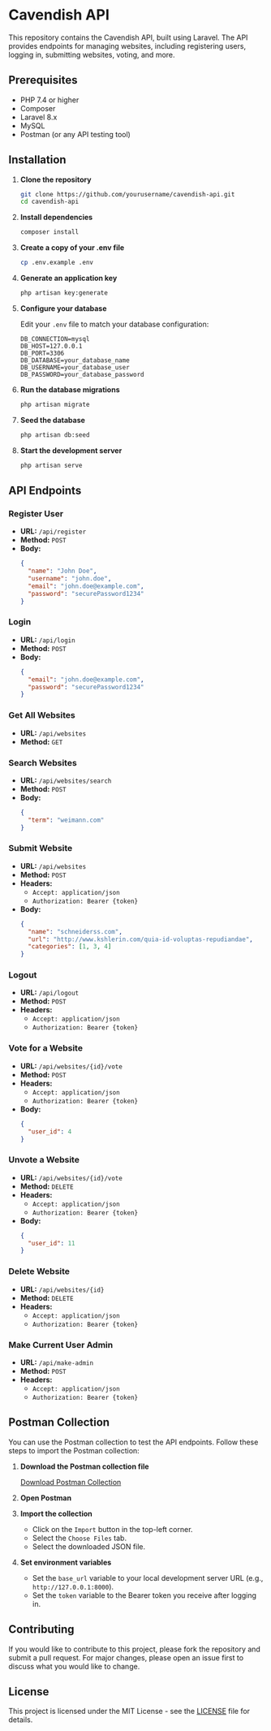 # Cavendish API

This repository contains the Cavendish API, built using Laravel. The API provides endpoints for managing websites, including registering users, logging in, submitting websites, voting, and more.

## Prerequisites

- PHP 7.4 or higher
- Composer
- Laravel 8.x
- MySQL
- Postman (or any API testing tool)

## Installation

1. **Clone the repository**

    ```bash
    git clone https://github.com/yourusername/cavendish-api.git
    cd cavendish-api
    ```

2. **Install dependencies**

    ```bash
    composer install
    ```

3. **Create a copy of your .env file**

    ```bash
    cp .env.example .env
    ```

4. **Generate an application key**

    ```bash
    php artisan key:generate
    ```

5. **Configure your database**

    Edit your `.env` file to match your database configuration:

    ```env
    DB_CONNECTION=mysql
    DB_HOST=127.0.0.1
    DB_PORT=3306
    DB_DATABASE=your_database_name
    DB_USERNAME=your_database_user
    DB_PASSWORD=your_database_password
    ```

6. **Run the database migrations**

    ```bash
    php artisan migrate
    ```

7. **Seed the database**

    ```bash
    php artisan db:seed
    ```

8. **Start the development server**

    ```bash
    php artisan serve
    ```

## API Endpoints

### Register User

- **URL:** `/api/register`
- **Method:** `POST`
- **Body:**
    ```json
    {
      "name": "John Doe",
      "username": "john.doe",
      "email": "john.doe@example.com",
      "password": "securePassword1234"
    }
    ```

### Login

- **URL:** `/api/login`
- **Method:** `POST`
- **Body:**
    ```json
    {
      "email": "john.doe@example.com",
      "password": "securePassword1234"
    }
    ```

### Get All Websites

- **URL:** `/api/websites`
- **Method:** `GET`

### Search Websites

- **URL:** `/api/websites/search`
- **Method:** `POST`
- **Body:**
    ```json
    {
      "term": "weimann.com"
    }
    ```

### Submit Website

- **URL:** `/api/websites`
- **Method:** `POST`
- **Headers:**
    - `Accept: application/json`
    - `Authorization: Bearer {token}`
- **Body:**
    ```json
    {
      "name": "schneiderss.com",
      "url": "http://www.kshlerin.com/quia-id-voluptas-repudiandae",
      "categories": [1, 3, 4]
    }
    ```

### Logout

- **URL:** `/api/logout`
- **Method:** `POST`
- **Headers:**
    - `Accept: application/json`
    - `Authorization: Bearer {token}`

### Vote for a Website

- **URL:** `/api/websites/{id}/vote`
- **Method:** `POST`
- **Headers:**
    - `Accept: application/json`
    - `Authorization: Bearer {token}`
- **Body:**
    ```json
    {
      "user_id": 4
    }
    ```

### Unvote a Website

- **URL:** `/api/websites/{id}/vote`
- **Method:** `DELETE`
- **Headers:**
    - `Accept: application/json`
    - `Authorization: Bearer {token}`
- **Body:**
    ```json
    {
      "user_id": 11
    }
    ```

### Delete Website

- **URL:** `/api/websites/{id}`
- **Method:** `DELETE`
- **Headers:**
    - `Accept: application/json`
    - `Authorization: Bearer {token}`

### Make Current User Admin

- **URL:** `/api/make-admin`
- **Method:** `POST`
- **Headers:**
    - `Accept: application/json`
    - `Authorization: Bearer {token}`

## Postman Collection

You can use the Postman collection to test the API endpoints. Follow these steps to import the Postman collection:

1. **Download the Postman collection file**

    [Download Postman Collection](path/to/your/thunder-collection_Cavendish.json)

2. **Open Postman**

3. **Import the collection**

    - Click on the `Import` button in the top-left corner.
    - Select the `Choose Files` tab.
    - Select the downloaded JSON file.

4. **Set environment variables**

    - Set the `base_url` variable to your local development server URL (e.g., `http://127.0.0.1:8000`).
    - Set the `token` variable to the Bearer token you receive after logging in.

## Contributing

If you would like to contribute to this project, please fork the repository and submit a pull request. For major changes, please open an issue first to discuss what you would like to change.

## License

This project is licensed under the MIT License - see the [LICENSE](LICENSE) file for details.
